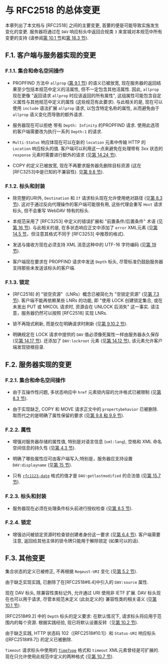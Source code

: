 # 与 RFC2518 的总体变更

本章列出了本文档与 [RFC2518] 之间的主要变更, 首要的便是可能导致实施发生变化的变更.
服务器将通过在 `DAV` 响应标头中返回合规类 `3` 来宣城对本规范中所有变更的支持
(请参阅[第 10.1 节][SECTION#10.1]和[第 18.3 节][SECTION#18.3]).

## F.1. 客户端与服务器实现的变更

### F.1.1. 集合和命名空间操作

- PROPFIND 方法中 `allprop` ([第 9.1 节][SECTION#9.1]) 的语义已被放宽,
  现在服务器的返回结果至少包括本规范中定义的活属性, 但不一定包含其他活属性.
  因此, `allprop` 现在更像 "返回请求 `allprop` 时应该返回的所有属性",
  这组属性可能包含自定义属性与其他规范中定义的属性 (这些规范有此要求).
  与此相关的是, 现在可以使用 `include` 语法扩展 `allprop` 请求, 以包含特定名称的属性,
  从而避免由于 `allprop` 语义变化而导致的额外请求.

- 服务器现在可以拒绝 带有 `Depth: Infinity` 的PROPFIND 请求.
  使用此选项的客户端需要改为执行一系列 `Depth:1` 的请求.

- `Multi-Status` 响应体现在可以在新的 `location` 元素中传输 HTTP 的 `Location` 响应标头的值.
  客户端可以利用这一点来避免在处理带有 3xx 状态的 `response` 元素时需要进行额外的请求
  (见[第 14.24 节][SECTION#14.24]).

- COPY 的定义已被放宽, 现在不再要求服务器先删除目标资源 (这在[RFC3253]中是已知的不兼容性).
  见[第 9.8 节][SECTION#9.8]).

### F.1.2. 标头和封装

- 除完整的URI外, `Destination` 和 `If` 请求标头现在允许使用绝对路径 (见[第 8.3 节][SECTION#8.3]).
  这对于通过反向代理操作的客户端可能很有用, 这些代理会重写 `Host` 请求标头, 但不会重写 WebDAV 特有的标头.

- 本规范采用了 [RFC3253] 中定义的错误扩展和 "前置条件/后置条件" 术语 (见[第 16 节][SECTION#16]).
  与此相关的是, 在多状态响应正文中添加了 `error` XML元素
  (见[第 14.5 节][SECTION#14.5]，但注意其格式不同于 [RFC3253] 中推荐的格式).

- 发送与接收方现在必须支持 XML 消息这种中的 UTF-16 字符编码 (见[第 19 节][SECTION#19]).

- 客户端现在要求在 PROPFIND 请求中发送 `Depth` 标头, 尽管标准仍鼓励服务器支持那些未发送该标头的客户端.

### F.1.3. 锁定

- [RFC2518] 的 "锁空资源"（LNRs）概念已被简化为 "空锁定资源" (见[第 7.3 节][SECTION#7.3]).
  客户端不能再依赖某些 LNRs 的功能,
  即 "使用 LOCK 创建锁定集合, 或在未发出 PUT 或 MKCOL 请求时, 资源会在 UNLOCK 后消失" 这一事实.
  请注意，服务器仍然可以按照 [RFC2518] 实现 LNRs.

- 锁不再隐式刷新, 而是仅在明确请求时刷新 (见[第 9.10.2 节][SECTION#9.10.2]).

- 明确规定在 LOCK 请求中提供的 `DAV` 值必须像死属性一样由服务器永久保存 (见[第 14.17 节][SECTION#14.17]).
  还添加了 `DAV:lockroot` 元素 (见[第 14.12 节][SECTION#14.12]), 该元素允许客户端发现锁根目录.

## F.2. 服务器实现的变更

### F.2.1. 集合和命名空间操作

- 由于互操作性问题, 多状态响应中 `href` 元素锁内容的允许格式已被限制 (见[第 8.3 节][SECTION#8.3]).

- 由于实现缺乏, COPY 和 MOVE 请求正文中的 `propertybehavior` 已被删除.
  取而代之的是明确了属性保留的要求 (见[第 9.8 和 9.9 节][SECTION#9.8]).

### F.2.2. 属性

- 增强对服务器存储的属性值, 特别是对语言信息 (`xml:lang`), 空格和 XML 命名空间信息的持久性
  (见[第 4.3 节][SECTION#4.3]).

- 明确了哪些属性应可由客户端写入;特别是，服务器应支持设置 `DAV:displayname` (见[第 15 节][SECTION#15]).

- 只有 [`rfc1123-date`](z-typedefs.md#rfc1123-date) 格式的值才是 `DAV:getlastmodified` 的合法值
  (见[第 15.7 节][SECTION#15.7]).

### F.2.3. 标头和封装

- 服务器现在必须在处理条件标头前进行授权检查 (见[第 8.5 节][SECTION#8.5]).

### F.2.4. 锁定

- 增强访问被锁定资源时检查锁创建者身份这一要求 (见[第 6.4 节][SECTION#6.4]).
  客户端需要注意, 返回给其他主体的锁令牌只能用于解除锁定 (如果可以的话).

## F.3. 其他变更

集合状态的定义已被修正, 不再根据 `Reqeust-URI` 变化 (见[第 5.2 节][SECTION#5.2]).

由于缺乏实现实践, 已删除了在[RFC2518#6.4]中引入的 `DAV:source` 属性.

现在 DAV 标头, 除兼容性类标记外, 允许通过 URI 使用非 IETF 扩展. DAV 标头现在也可以用于请求,
尽管本规范未定义 (此处定义的) 兼容性类的相关语义 (见[第 10.1 节][SECTION#10.1]).

[RFC2518#9.2] 中的 `Depth` 标头的定义要求: 在默认情况下, 请求标头将应用于范围内的每个资源.
根据实践经验, 现已将默认设置反转（见[第 10.2 节][SECTION#10.2]).

由于缺乏实践, HTTP 状态码 102（[RFC2518#10.1]）和 `Status-URI` 响应标头 ([RFC2518#9.7]) 的定义已被删除.

`Timeout` 请求标头中使用的 [`TimeType`](z-typedefs.md#timeout) 格式和 `timeout` XML元素曾经是可扩展的.
现在只允许使用此规范中定义的两种格式 (见[第 10.7 节][SECTION#10.7]).

<!-- refs -->

[SECTION#4.3]: 4-data_model_for_resource_properties.md#43-属性值
[SECTION#5.2]: 5-collection_of_web_resources.md#52-集合资源
[SECTION#6.4]: 6-locking#64-锁创建者和权限
[SECTION#7.3]: 7-write_lock.md#73-写锁与未映射-url
[SECTION#8.3]: 8-general_request_and_response_handling.md#83-处理-url
[SECTION#8.5]: 8-general_request_and_response_handling.md#85-用于-webdav-的-http-标头
[SECTION#9.1]: 9-http_methods_for_distributed_authoring.md#91-propfind-方法
[SECTION#9.8]: 9-http_methods_for_distributed_authoring.md#98-copy-方法
[SECTION#9.10.2]: 9-http_methods_for_distributed_authoring.md#9102-刷新锁
[SECTION#10.1]: 10-http_headers_for_distributed_authoring.md#101-dav-标头
[SECTION#10.2]: 10-http_headers_for_distributed_authoring.md#102-depth-标头
[SECTION#10.7]: 10-http_headers_for_distributed_authoring.md#107-timeout-请求标头
[SECTION#14.5]: 14-xml_element_definitions.md#145-error-xml-元素
[SECTION#14.12]: 14-xml_element_definitions.md#142-allprop-xml-元素
[SECTION#14.17]: 14-xml_element_definitions.md#147-href-xml-元素
[SECTION#14.24]: 14-xml_element_definitions.md#1424-response-xml-元素
[SECTION#15]: 15-dav_properties.md
[SECTION#15.7]: 15-dav_properties.md#157-157-getlastmodified-属性
[SECTION#16]: 16-precondition_postcondition_xml_elements.md
[SECTION#18.3]: 18-dav_compliance_classes.md#183-class-3类别-3
[SECTION#19]: 19-internationalization_considerations.md
